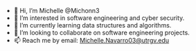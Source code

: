 - 👋 Hi, I’m Michelle @Michonn3 
- 👀 I’m interested in software engineering and cyber security.
- 🌱 I’m currently learning data structures and algorithms.
- 💞️ I’m looking to collaborate on software engineering projects.
- 📫 Reach me by email: Michelle.Navarro03@utrgv.edu

<!---
Michonn3/Michonn3 is a ✨ special ✨ repository because its `README.md` (this file) appears on your GitHub profile.
You can click the Preview link to take a look at your changes.
--->
